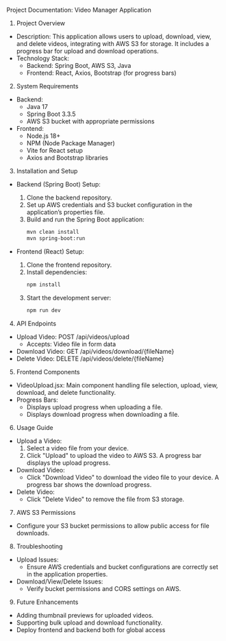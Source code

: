 Project Documentation: Video Manager Application
1. Project Overview

- Description: This application allows users to upload, download, view, and delete videos, integrating with AWS S3 for storage. It includes a progress bar for upload and download operations.
- Technology Stack:
  - Backend: Spring Boot, AWS S3, Java
  - Frontend: React, Axios, Bootstrap (for progress bars)

2. System Requirements

- Backend:
  - Java 17
  - Spring Boot 3.3.5
  - AWS S3 bucket with appropriate permissions
- Frontend:
  - Node.js 18+
  - NPM (Node Package Manager)
  - Vite for React setup
  - Axios and Bootstrap libraries

3. Installation and Setup

- Backend (Spring Boot) Setup:
  1. Clone the backend repository.
  2. Set up AWS credentials and S3 bucket configuration in the application’s properties file.
  3. Build and run the Spring Boot application:
     ```bash
     mvn clean install
     mvn spring-boot:run
     ```

- Frontend (React) Setup:
  1. Clone the frontend repository.
  2. Install dependencies:
     ```bash
     npm install
     ```
  3. Start the development server:
     ```bash
     npm run dev
     ```

4. API Endpoints

- Upload Video: POST /api/videos/upload
  - Accepts: Video file in form data
- Download Video: GET /api/videos/download/{fileName}
- Delete Video: DELETE /api/videos/delete/{fileName}

5. Frontend Components

- VideoUpload.jsx: Main component handling file selection, upload, view, download, and delete functionality.
- Progress Bars:
  - Displays upload progress when uploading a file.
  - Displays download progress when downloading a file.

6. Usage Guide

- Upload a Video:
  1. Select a video file from your device.
  2. Click "Upload" to upload the video to AWS S3. A progress bar displays the upload progress.
- Download Video:
  - Click "Download Video" to download the video file to your device. A progress bar shows the download progress.
- Delete Video:
  - Click "Delete Video" to remove the file from S3 storage.

7. AWS S3 Permissions

- Configure your S3 bucket permissions to allow public access for file downloads.

8. Troubleshooting

- Upload Issues:
  - Ensure AWS credentials and bucket configurations are correctly set in the application properties.
- Download/View/Delete Issues:
  - Verify bucket permissions and CORS settings on AWS.

9. Future Enhancements

- Adding thumbnail previews for uploaded videos.
- Supporting bulk upload and download functionality.
- Deploy frontend and backend both for global access

